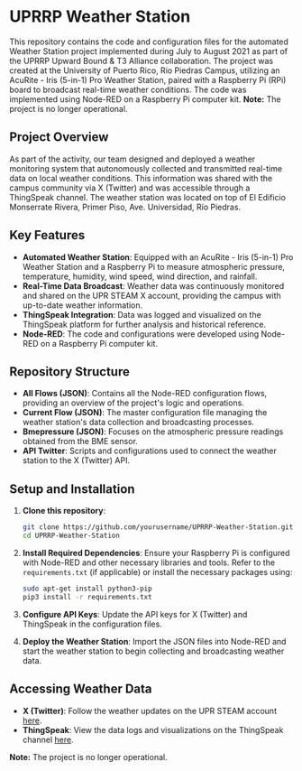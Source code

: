 # UPRRP Weather Station

This repository contains the code and configuration files for the automated Weather Station project implemented during July to August 2021 as part of the UPRRP Upward Bound & T3 Alliance collaboration. The project was created at the University of Puerto Rico, Rio Piedras Campus, utilizing an AcuRite - Iris (5-in-1) Pro Weather Station, paired with a Raspberry Pi (RPi) board to broadcast real-time weather conditions. The code was implemented using Node-RED on a Raspberry Pi computer kit. **Note:** The project is no longer operational.

## Project Overview

As part of the activity, our team designed and deployed a weather monitoring system that autonomously collected and transmitted real-time data on local weather conditions. This information was shared with the campus community via X (Twitter) and was accessible through a ThingSpeak channel. The weather station was located on top of El Edificio Monserrate Rivera, Primer Piso, Ave. Universidad, Río Piedras.

## Key Features

- **Automated Weather Station**: Equipped with an AcuRite - Iris (5-in-1) Pro Weather Station and a Raspberry Pi to measure atmospheric pressure, temperature, humidity, wind speed, wind direction, and rainfall.
- **Real-Time Data Broadcast**: Weather data was continuously monitored and shared on the UPR STEAM X account, providing the campus with up-to-date weather information.
- **ThingSpeak Integration**: Data was logged and visualized on the ThingSpeak platform for further analysis and historical reference.
- **Node-RED**: The code and configurations were developed using Node-RED on a Raspberry Pi computer kit.

## Repository Structure

- **All Flows (JSON)**: Contains all the Node-RED configuration flows, providing an overview of the project's logic and operations.
- **Current Flow (JSON)**: The master configuration file managing the weather station's data collection and broadcasting processes.
- **Bmepressure (JSON)**: Focuses on the atmospheric pressure readings obtained from the BME sensor.
- **API Twitter**: Scripts and configurations used to connect the weather station to the X (Twitter) API.

## Setup and Installation

1. **Clone this repository**:
    ```bash
    git clone https://github.com/yourusername/UPRRP-Weather-Station.git
    cd UPRRP-Weather-Station
    ```

2. **Install Required Dependencies**:
    Ensure your Raspberry Pi is configured with Node-RED and other necessary libraries and tools. Refer to the `requirements.txt` (if applicable) or install the necessary packages using:
    ```bash
    sudo apt-get install python3-pip
    pip3 install -r requirements.txt
    ```

3. **Configure API Keys**:
    Update the API keys for X (Twitter) and ThingSpeak in the configuration files.

4. **Deploy the Weather Station**:
    Import the JSON files into Node-RED and start the weather station to begin collecting and broadcasting weather data.

## Accessing Weather Data

- **X (Twitter)**: Follow the weather updates on the UPR STEAM account [here](https://x.com/UBSTEAM).
- **ThingSpeak**: View the data logs and visualizations on the ThingSpeak channel [here](https://thingspeak.com/channels/1442446).

**Note:** The project is no longer operational.
